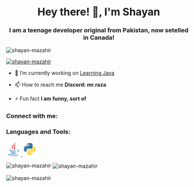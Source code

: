 <h1 align="center">Hey there! 👋, I'm Shayan</h1>
<h3 align="center">I am a teenage developer original from Pakistan, now setelled in Canada!</h3>

<p align="left"> <img src="https://komarev.com/ghpvc/?username=shayan-mazahir&label=Profile%20views&color=0e75b6&style=flat" alt="shayan-mazahir" /> </p>

<p align="left"> <a href="https://github.com/ryo-ma/github-profile-trophy"><img src="https://github-profile-trophy.vercel.app/?username=shayan-mazahir" alt="shayan-mazahir" /></a> </p>

- 🔭 I’m currently working on [Learning Java](https://github.com/Shayan-Mazahir/Java-Learning)

- 📫 How to reach me **Discord: mr.raza**

- ⚡ Fun fact **I am funny, sort of**

<h3 align="left">Connect with me:</h3>
<p align="left">
</p>

<h3 align="left">Languages and Tools:</h3>
<p align="left"> <a href="https://www.java.com" target="_blank" rel="noreferrer"> <img src="https://raw.githubusercontent.com/devicons/devicon/master/icons/java/java-original.svg" alt="java" width="40" height="40"/> </a> <a href="https://www.python.org" target="_blank" rel="noreferrer"> <img src="https://raw.githubusercontent.com/devicons/devicon/master/icons/python/python-original.svg" alt="python" width="40" height="40"/> </a> </p>

<p><img align="left" src="https://github-readme-stats.vercel.app/api/top-langs?username=shayan-mazahir&show_icons=true&locale=en&layout=compact" alt="shayan-mazahir" /></p>

<p>&nbsp;<img align="center" src="https://github-readme-stats.vercel.app/api?username=shayan-mazahir&show_icons=true&locale=en" alt="shayan-mazahir" /></p>

<p><img align="center" src="https://github-readme-streak-stats.herokuapp.com/?user=shayan-mazahir&" alt="shayan-mazahir" /></p>


